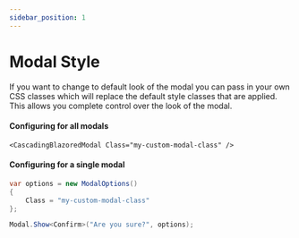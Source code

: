 ```yaml
---
sidebar_position: 1
---
```


# Modal Style
If you want to change to default look of the modal you can pass in your own CSS classes which will replace the default style classes that are applied. This allows you complete control over the look of the modal. 

#### Configuring for all modals
```razor
<CascadingBlazoredModal Class="my-custom-modal-class" />
```


#### Configuring for a single modal
```csharp
var options = new ModalOptions() 
{ 
    Class = "my-custom-modal-class" 
};

Modal.Show<Confirm>("Are you sure?", options);
```

